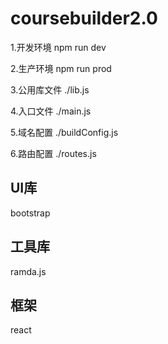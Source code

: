 # coursebuilder2.0
1.开发环境
npm run dev

2.生产环境
npm run prod

3.公用库文件
./lib.js

4.入口文件
./main.js

5.域名配置
./buildConfig.js

6.路由配置
./routes.js

## UI库
bootstrap

## 工具库
ramda.js

## 框架
react
